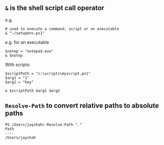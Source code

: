 
## `&` is the shell script call operator

e.g.
```pwsh
# used to execute a command, script or an executable
& "~/setupenv.ps1"
```
e.g. for an executable
```pwsh
$notep = "notepad.exe"
& $notep
```

With scripts:
```pwsh
$scriptPath = "c:\scripts\myscript.ps1"
$arg1 = "1"
$arg2 = "hey"

& $scriptPath $arg1 $arg2
```

## `Resolve-Path` to convert relative paths to absolute paths

```pwsh
PS /Users/jayshah> Resolve-Path "."
Path
----
/Users/jayshah
```